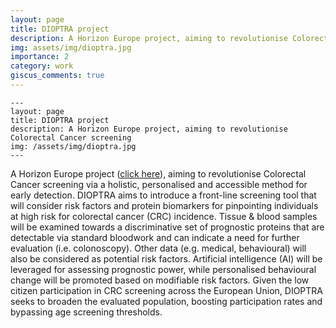 ```yaml
---
layout: page
title: DIOPTRA project
description: A Horizon Europe project, aiming to revolutionise Colorectal Cancer screening
img: assets/img/dioptra.jpg
importance: 2
category: work
giscus_comments: true
---
```


    ---
    layout: page
    title: DIOPTRA project
    description: A Horizon Europe project, aiming to revolutionise Colorectal Cancer screening
    img: /assets/img/dioptra.jpg
    ---

A Horizon Europe project ([click here](https://www.dioptra-project.eu/)), aiming to revolutionise Colorectal Cancer screening via a holistic, personalised and accessible method for early detection.
DIOPTRA aims to introduce a front-line screening tool that will consider risk factors and protein biomarkers for pinpointing individuals at high risk for colorectal cancer (CRC) incidence. Tissue & blood samples will be examined towards a discriminative set of prognostic proteins that are detectable via standard bloodwork and can indicate a need for further evaluation (i.e. colonoscopy). Other data (e.g. medical, behavioural) will also be considered as potential risk factors. Artificial intelligence (AI) will be leveraged for assessing prognostic power, while personalised behavioural change will be promoted based on modifiable risk factors. Given the low citizen participation in CRC screening across the European Union, DIOPTRA seeks to broaden the evaluated population, boosting participation rates and bypassing age screening thresholds.

